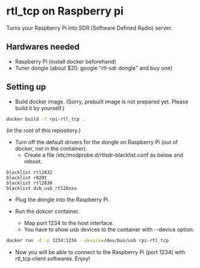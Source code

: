 # rtl_tcp on Raspberry pi

Turns your Raspberry Pi into SDR (Software Defined Radio) server.

## Hardwares needed

* Raspberry Pi (install docker beforehand)
* Tuner dongle (about $20. google "rtl-sdr dongle" and buy one)

## Setting up

* Build docker image. (Sorry, prebuilt image is not prepared yet. Please build it by yourself.)

```bash
docker build -t rpi-rtl_tcp .
```

(in the root of this repository.)

* Turn off the default drivers for the dongle on Raspberry Pi (out of docker, not in the container).
    * Create a file /etc/modprobe.d/rtlsdr-blacklist.conf as below and reboot.

~~~
blacklist rtl2832
blacklist r820t
blacklist rtl2830
blacklist dvb_usb_rtl28xxu
~~~

* Plug the dongle into the Raspberry Pi.

* Run the dokcer container.
    * Map port 1234 to the host interface.
    * You have to show usb devices to the container with --device option.

```bash
docker run -d -p 1234:1234 --device=/dev/bus/usb rpi-rtl_tcp
```

* Now you will be able to connect to the Raspberry Pi (port 1234) with rtl_tcp client softwares. Enjoy!
